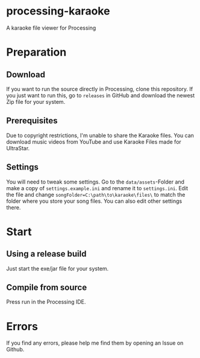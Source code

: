 # processing-karaoke
A karaoke file viewer for Processing

# Preparation

## Download
If you want to run the source directly in Processing, clone this repository.
If you just want to run this, go to `releases` in GitHub and download the newest Zip file for your system.

## Prerequisites
Due to copyright restrictions, I'm unable to share the Karaoke files.
You can download music videos from YouTube and use Karaoke Files made for UltraStar.

## Settings
You will need to tweak some settings. Go to the `data/assets`-Folder and make a copy of `settings.example.ini` and rename it to `settings.ini`.
Edit the file and change `songFolder=C:\path\to\karaoke\files\` to match the folder where you store your song files. You can also edit other settings there.

# Start

## Using a release build
Just start the exe/jar file for your system.

## Compile from source
Press run in the Processing IDE.

# Errors
If you find any errors, please help me find them by opening an Issue on Github.
